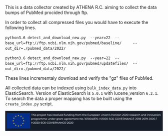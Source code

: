 

This is a data collector created by ATHENA R.C. aiming to collect the data bumps of PubMed procided through ftp.

In order to collect all compressed files you would have to execute the following lines.

`python3.6 detect_and_download_new.py  --year=22  --base_url=ftp://ftp.ncbi.nlm.nih.gov/pubmed/baseline/     --out_dir=./pubmed_data/2022/`

`python3.6 detect_and_download_new.py  --year=22  --base_url=ftp://ftp.ncbi.nlm.nih.gov/pubmed/updatefiles/  --out_dir=./pubmed_data/2022/`

These lines incrementaly download and verify the "gz" files of PubMed.

All collected data can be indexed using `bulk_index_data.py` into ElasticSearch.
Version of ElasticSearch is `5.0.1` with lucene_version `6.2.1`.
To search the data a proper mapping has to be built using the `create_index.py` script.   
 

![This project has received funding from the European Union’s Horizon 2020 research and innovation programme under grant agreement No. 101004870. H2020-SC6-GOVERNANCE-2018-2019-2020 / H2020-SC6-GOVERNANCE-2020](https://github.com/IntelCompH2020/.github/blob/main/profile/banner.png)
